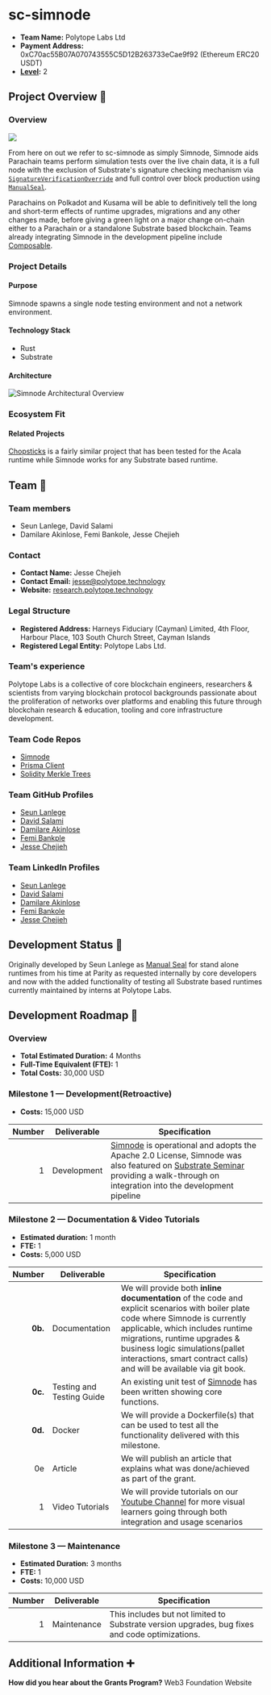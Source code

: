 # sc-simnode

- **Team Name:** Polytope Labs Ltd
- **Payment Address:** 0xC70ac55B07A070743555C5D12B263733eCae9f92 (Ethereum ERC20 USDT)
- **[Level](https://github.com/w3f/Grants-Program/tree/master#level_slider-levels):** 2

## Project Overview :page_facing_up:

### Overview

![](https://drive.google.com/uc?id=1CrZ55Bleag3yZkSLjueSySEDUkr5gAm6)

From here on out we refer to sc-simnode as simply Simnode,
Simnode aids Parachain teams perform simulation tests over the live chain data, it is a full node with the exclusion of Substrate's signature checking mechanism via [`SignatureVerificationOverride`](https://github.com/polytope-labs/substrate-simnode/blob/e67d84d641d6d117ad6c93b9b48db83195304dc4/src/host_functions.rs#L47) and full control over block production using [`ManualSeal`](https://github.com/paritytech/substrate/pull/4143).

Parachains on Polkadot and Kusama will be able to definitively tell the long and short-term effects of runtime upgrades, migrations and any other changes made, before giving a green light on a major change on-chain either to a Parachain or a standalone Substrate based blockchain. Teams already integrating Simnode in the development pipeline include [Composable](https://github.com/ComposableFi/centauri/blob/master/utils/simnode/src/lib.rs).

### Project Details

#### Purpose

Simnode spawns a single node testing environment and not a network environment.

#### Technology Stack
- Rust
- Substrate

#### Architecture
![Simnode Architectural Overview](https://drive.google.com/uc?id=1xEG1oahxWuWhiR3LDUwpZVG42vwIA3Oc)

### Ecosystem Fit

#### Related Projects

[Chopsticks](https://medium.com/acalanetwork/acala-engineers-deliver-open-source-chopsticks-client-to-improve-testing-in-polkadot-ecosystem-170cf1e30c6c) is a fairly similar project that has been tested for the Acala runtime while Simnode works for any Substrate based runtime.

## Team :busts_in_silhouette:

### Team members

- Seun Lanlege, David Salami
- Damilare Akinlose, Femi Bankole, Jesse Chejieh

### Contact

- **Contact Name:** Jesse Chejieh
- **Contact Email:** jesse@polytope.technology
- **Website:** [research.polytope.technology](https://research.polytope.technology/)

### Legal Structure
- **Registered Address:** Harneys Fiduciary (Cayman) Limited, 4th Floor, Harbour Place, 103 South Church Street, Cayman Islands
- **Registered Legal Entity:** Polytope Labs Ltd.

### Team's experience

Polytope Labs is a collective of core blockchain engineers, researchers & scientists from varying blockchain protocol backgrounds passionate about the proliferation of networks over platforms and enabling this future through blockchain research & education, tooling and core infrastructure development.

### Team Code Repos

- [Simnode](https://github.com/<polytope-labs>/<substrate-simnode>)
- [Prisma Client](https://github.com/<polytope-labs>/<prisma-client-rs>)
- [Solidity Merkle Trees](https://github.com/polytope-labs/solidity-merkle-trees)

### Team GitHub Profiles

- [Seun Lanlege](https://github.com/<seunlanlege>)
- [David Salami](https://github.com/<Wizdave97>)
- [Damilare Akinlose](https://github.com/<dharjeezy>)
- [Femi Bankple](https://github.com/<iTranscend>)
- [Jesse Chejieh](https://github.com/<Doordashcon>)

### Team LinkedIn Profiles

- [Seun Lanlege](https://www.linkedin.com/<seunlanlege>)
- [David Salami](https://www.linkedin.com/<david-salami-188aa8170>)
- [Damilare Akinlose](https://www.linkedin.com/<damilare-akinlose-6289b5b8>)
- [Femi Bankole](https://www.linkedin.com/<femibankole>)
- [Jesse Chejieh](https://www.linkedin.com/<jesse-chejieh-47020322a>)


## Development Status :open_book:
Originally developed by Seun Lanlege as [Manual Seal](https://www.youtube.com/watch?v=uhkV0jAcWDY) for stand alone runtimes from his time at Parity as requested internally by core developers and now with the added functionality of testing all Substrate based runtimes currently maintained by interns at Polytope Labs.

## Development Roadmap :nut_and_bolt:

### Overview

- **Total Estimated Duration:** 4 Months
- **Full-Time Equivalent (FTE):**  1
- **Total Costs:** 30,000 USD

### Milestone 1 — Development(Retroactive)

- **Costs:** 15,000 USD

| Number | Deliverable | Specification |
| -----: | ----------- | ------------- |
| 1 | Development | [Simnode](https://github.com/polytope-labs/substrate-simnode) is operational and adopts the Apache 2.0 License, Simnode was also featured on [Substrate Seminar](https://www.youtube.com/watch?v=0FvcABti7yk) providing a walk-through on integration into the development pipeline|

### Milestone 2 — Documentation & Video Tutorials

- **Estimated duration:** 1 month
- **FTE:**  1
- **Costs:** 5,000 USD

| Number | Deliverable | Specification |
| -----: | ----------- | ------------- |
| **0b.** | Documentation | We will provide both **inline documentation** of the code and explicit scenarios with boiler plate code where Simnode is currently applicable, which includes runtime migrations, runtime upgrades & business logic simulations(pallet interactions, smart contract calls) and will be available via git book.|
| **0c.** | Testing and Testing Guide | An existing unit test of [Simnode](https://github.com/ComposableFi/centauri/blob/83d7cffce6032cc12ac44fd718798069dd966c45/utils/simnode/src/lib.rs#L125) has been written showing core functions.|
| **0d.** | Docker | We will provide a Dockerfile(s) that can be used to test all the functionality delivered with this milestone.|
| 0e | Article | We will publish an article that explains what was done/achieved as part of the grant.|
| 1 | Video Tutorials | We will provide tutorials on our [Youtube Channel](https://www.youtube.com/@polytopelabs) for more visual learners going through both integration and usage scenarios|

### Milestone 3 — Maintenance

- **Estimated Duration:** 3 months
- **FTE:**  1
- **Costs:** 10,000 USD

| Number | Deliverable | Specification |
| -----: | ----------- | ------------- |
| 1 | Maintenance | This includes but not limited to Substrate version upgrades, bug fixes and code optimizations.| 

## Additional Information :heavy_plus_sign:

**How did you hear about the Grants Program?** Web3 Foundation Website
